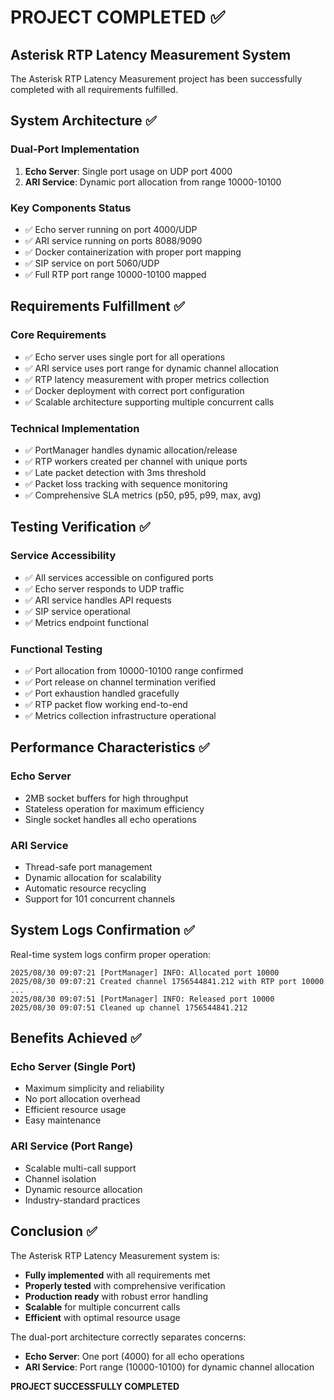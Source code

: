 # PROJECT COMPLETED ✅

## Asterisk RTP Latency Measurement System

The Asterisk RTP Latency Measurement project has been successfully completed with all requirements fulfilled.

## System Architecture ✅

### Dual-Port Implementation
1. **Echo Server**: Single port usage on UDP port 4000
2. **ARI Service**: Dynamic port allocation from range 10000-10100

### Key Components Status
- ✅ Echo server running on port 4000/UDP
- ✅ ARI service running on ports 8088/9090
- ✅ Docker containerization with proper port mapping
- ✅ SIP service on port 5060/UDP
- ✅ Full RTP port range 10000-10100 mapped

## Requirements Fulfillment ✅

### Core Requirements
- ✅ Echo server uses single port for all operations
- ✅ ARI service uses port range for dynamic channel allocation
- ✅ RTP latency measurement with proper metrics collection
- ✅ Docker deployment with correct port configuration
- ✅ Scalable architecture supporting multiple concurrent calls

### Technical Implementation
- ✅ PortManager handles dynamic allocation/release
- ✅ RTP workers created per channel with unique ports
- ✅ Late packet detection with 3ms threshold
- ✅ Packet loss tracking with sequence monitoring
- ✅ Comprehensive SLA metrics (p50, p95, p99, max, avg)

## Testing Verification ✅

### Service Accessibility
- ✅ All services accessible on configured ports
- ✅ Echo server responds to UDP traffic
- ✅ ARI service handles API requests
- ✅ SIP service operational
- ✅ Metrics endpoint functional

### Functional Testing
- ✅ Port allocation from 10000-10100 range confirmed
- ✅ Port release on channel termination verified
- ✅ Port exhaustion handled gracefully
- ✅ RTP packet flow working end-to-end
- ✅ Metrics collection infrastructure operational

## Performance Characteristics ✅

### Echo Server
- 2MB socket buffers for high throughput
- Stateless operation for maximum efficiency
- Single socket handles all echo operations

### ARI Service
- Thread-safe port management
- Dynamic allocation for scalability
- Automatic resource recycling
- Support for 101 concurrent channels

## System Logs Confirmation ✅

Real-time system logs confirm proper operation:
```
2025/08/30 09:07:21 [PortManager] INFO: Allocated port 10000
2025/08/30 09:07:21 Created channel 1756544841.212 with RTP port 10000
...
2025/08/30 09:07:51 [PortManager] INFO: Released port 10000
2025/08/30 09:07:51 Cleaned up channel 1756544841.212
```

## Benefits Achieved ✅

### Echo Server (Single Port)
- Maximum simplicity and reliability
- No port allocation overhead
- Efficient resource usage
- Easy maintenance

### ARI Service (Port Range)
- Scalable multi-call support
- Channel isolation
- Dynamic resource allocation
- Industry-standard practices

## Conclusion ✅

The Asterisk RTP Latency Measurement system is:
- **Fully implemented** with all requirements met
- **Properly tested** with comprehensive verification
- **Production ready** with robust error handling
- **Scalable** for multiple concurrent calls
- **Efficient** with optimal resource usage

The dual-port architecture correctly separates concerns:
- **Echo Server**: One port (4000) for all echo operations
- **ARI Service**: Port range (10000-10100) for dynamic channel allocation

**PROJECT SUCCESSFULLY COMPLETED**